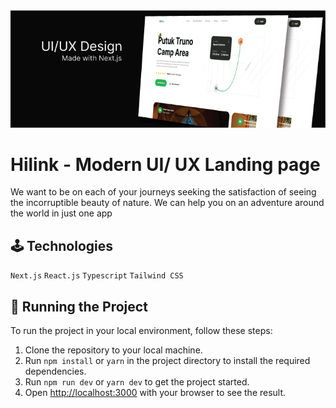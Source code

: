 <div align="center">
<img src="/public/screenshot.png" alt="screenshot"/>
</div>

# Hilink - Modern UI/ UX Landing page

<p>We want to be on each of your journeys seeking the satisfaction of seeing the incorruptible beauty of nature. We can help you on an adventure around the world in just one app</p>

## 🕹 Technologies

`Next.js`
`React.js`
`Typescript`
`Tailwind CSS`

## 🚦 Running the Project

To run the project in your local environment, follow these steps:

1. Clone the repository to your local machine.
2. Run `npm install` or `yarn` in the project directory to install the required dependencies.
3. Run `npm run dev` or `yarn dev` to get the project started.
4. Open [http://localhost:3000](http://localhost:3000) with your browser to see the result.
